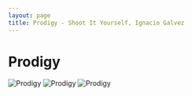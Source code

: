 ```yaml
---
layout: page
title: Prodigy - Shoot It Yourself, Ignacio Galvez
---
```


# Prodigy

![Prodigy](http://assets.farmhouse.co/publishing/1-shoot-it-yourself/images/prodigy-1.jpg)
![Prodigy](http://assets.farmhouse.co/publishing/1-shoot-it-yourself/images/prodigy-2.jpg)
![Prodigy](http://assets.farmhouse.co/publishing/1-shoot-it-yourself/images/prodigy-3.jpg)
